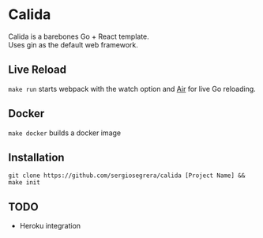 # Calida
Calida is a barebones Go + React template.  
Uses gin as the default web framework.

## Live Reload
`make run` starts webpack with the watch option and [Air](https://github.com/cosmtrek/air) for live Go reloading.

## Docker
```make docker``` builds a docker image

## Installation
`git clone https://github.com/sergiosegrera/calida [Project Name] && make init`

## TODO
* Heroku integration
